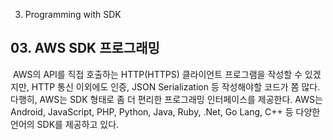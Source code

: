 03. Programming with SDK

## 03\. AWS SDK 프로그래밍
​ AWS의 API를 직접 호출하는 HTTP(HTTPS) 클라이언트 프로그램을 작성할 수 있겠지만, HTTP 통신 이외에도 인증, JSON Serialization 등 작성해야할 코드가 쫌 많다. 다행히, AWS는 SDK 형태로 좀 더 편리한 프로그래밍 인터페이스를 제공한다. AWS는 Android, JavaScript, PHP, Python, Java, Ruby, .Net, Go Lang, C++ 등 다양한 언어의 SDK를 제공하고 있다.

